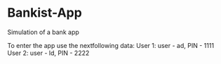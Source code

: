 # Bankist-App
Simulation of a bank app

To enter the app use the nextfollowing data:
User 1:  user - ad, PIN - 1111
User 2:  user - ld, PIN - 2222
